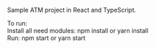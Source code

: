 Sample ATM project in React and TypeScript.
  
To run:  
Install all need modules: npm install or yarn install   
Run: npm start or yarn start  
